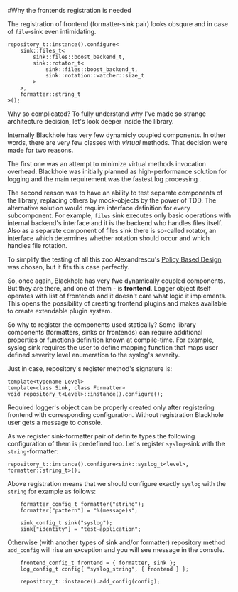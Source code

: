 #Why the frontends registration is needed

The registration of frontend (formatter-sink pair) looks obsqure and in case of `file`-sink even intimidating.

```
repository_t::instance().configure<
    sink::files_t<
        sink::files::boost_backend_t,
        sink::rotator_t<
            sink::files::boost_backend_t,
            sink::rotation::watcher::size_t
        >
    >,
    formatter::string_t
>();
```

Why so complicated? To fully understand why I've made so strange architecture decision, let's look deeper inside the library.

Internally Blackhole has very few dynamicly coupled components. In other words, there are very few classes with *virtual* methods. That decision were made for two reasons.

The first one was an attempt to minimize virtual methods invocation overhead. Blackhole was initially planned as high-performance solution for logging and the main requirement was the fastest log processing .

The second reason was to have an ability to test separate components of the library, replacing others by mock-objects by the power of TDD. The alternative solution would require interface definition for every subcomponent. For example, `files` sink executes only basic operations with internal backend's interface and it is the backend who handles files itself. Also as a separate component of files sink there is so-called rotator, an interface which determines whether rotation should occur and which handles file rotation. 

To simplify the testing of all this zoo Alexandrescu's [Policy Based Design](http://en.wikipedia.org/wiki/Policy-based_design) was chosen, but it fits this case perfectly.

So, once again, Blackhole has very fwe dynamically coupled components. But they are there, and one of them - is **frontend**. Logger object itself operates with list of frontends and it doesn't care what logic it implements. This opens the possibility of creating frontend plugins and makes available to create extendable plugin system.

So why to register the components used statically? Some library components (formatters, sinks or frontends) can require additional properties or functions definition known at compile-time. For example, syslog sink requires the user to define mapping function that maps user defined severity level enumeration to the syslog's severity.

Just in case, repository's register method's signature is:

```
template<typename Level>
template<class Sink, class Formatter>
void repository_t<Level>::instance().configure();
```

Required logger's object can be properly created only after registering frontend with corresponding configuration. Without registration Blackhole user gets a message to console.

As we register sink-formatter pair of definite types the following configuration of them is predefined too. Let's register `syslog`-sink with the `string`-formatter:

```
repository_t::instance().configure<sink::syslog_t<level>, formatter::string_t>();
```

Above registration means that we should configure exactly `syslog` with the `string` for example as follows:

```
    formatter_config_t formatter("string");
    formatter["pattern"] = "%(message)s";

    sink_config_t sink("syslog");
    sink["identity"] = "test-application";
```

Otherwise (with another types of sink and/or formatter) repository method `add_config` will rise an exception and you will see message in the console.

```
    frontend_config_t frontend = { formatter, sink };
    log_config_t config{ "syslog_string", { frontend } };

    repository_t::instance().add_config(config);
```